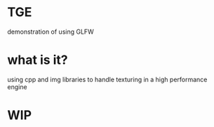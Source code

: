 # TGE
demonstration of using GLFW

# what is it?
using cpp  and img libraries to handle texturing in a high performance engine

# WIP


